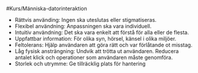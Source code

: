 #Kurs/Människa-datorinteraktion 

- Rättvis använding: Ingen ska uteslutas eller stigmatiseras. 
- Flexibel användning: Anpassningen ska vara individuell.
- Intuitiv användning: Det ska vara enkelt att förstå för alla eller de flesta.
- Uppfattbar information: För olika syn, hörsel, känsel i olika miljöer.
- Feltolerans: Hjälp användaren att göra rätt och var förlåtande ot misstag.
- Låg fysisk ansträngning: Undvik att trötta ut användaren. Reducera antalet klick och operationer som användaren måste genomföra.
- Storlek och utrymme: Ge tillräcklig plats för hantering